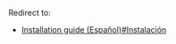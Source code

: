 Redirect to:

*   [Installation guide (Español)#Instalación](/index.php?title=Installation_guide_(Espa%C3%B1ol)&redirect=no#Instalaci.C3.B3n "Installation guide (Español)")